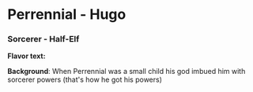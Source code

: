 # Perrennial - Hugo
### Sorcerer - Half-Elf

**Flavor text:**

**Background**:
When Perrennial was a small child his god imbued him with sorcerer powers
(that's how he got his powers) 
